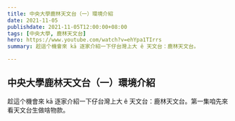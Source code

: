 ```yaml
---
title: 中央大學鹿林天文台（一）環境介紹
date: 2021-11-05
publishdate: 2021-11-05T12:00:00+08:00
tags: [中央大學, 鹿林天文台]
hero: https://www.youtube.com/watch?v=ehYpa1TIrrs
summary: 趁這个機會來 kā 逐家介紹一下仔台灣上大 ê 天文台：鹿林天文台。

---
```



## 中央大學鹿林天文台（一）環境介紹

趁這个機會來 kā 逐家介紹一下仔台灣上大 ê 天文台：鹿林天文台。第一集咱先來看天文台生做啥物款。
